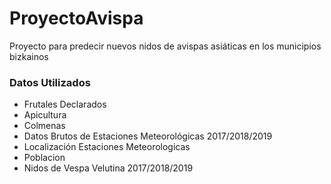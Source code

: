 # ProyectoAvispa
Proyecto para predecir nuevos nidos de avispas asiáticas en los municipios bizkainos

### Datos Utilizados

- Frutales Declarados
- Apicultura
- Colmenas
- Datos Brutos de Estaciones Meteorológicas 2017/2018/2019
- Localización Estaciones Meteorologicas
- Poblacion
- Nidos de Vespa Velutina 2017/2018/2019


